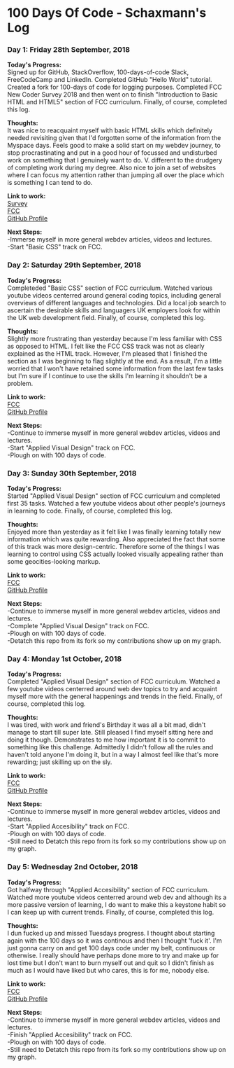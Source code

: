 # 100 Days Of Code - Schaxmann's Log

### Day 1: Friday 28th September, 2018

**Today's Progress:** <br>
Signed up for GitHub, StackOverflow, 100-days-of-code Slack, FreeCodeCamp and LinkedIn. Completed GitHub "Hello World" tutorial. Created a fork for 100-days of code for logging purposes. Completed FCC New Coder Survey 2018 and then went on to finish "Introduction to Basic HTML and HTML5" section of FCC curriculum. Finally, of course, completed this log.

**Thoughts:** <br>
It was nice to reacquaint myself with basic HTML skills which definitely needed revisiting given that I'd forgotten some of the information from the Myspace days. Feels good to make a solid start on my webdev journey, to stop procrastinating and put in a good hour of focussed and undisturbed work on something that I genuinely want to do. V. different to the drudgery of completing work during my degree. Also nice to join a set of websites where I can focus my attention rather than jumping all over the place which is something I can tend to do.

**Link to work:** <br>
[Survey](https://fcc.im/2018-new-coder-survey) <br>
[FCC](https://learn.freecodecamp.org/responsive-web-design/basic-html-and-html5) <br>
[GitHub Profile](https://github.com/schaxmann)

**Next Steps:** <br>
-Immerse myself in more general webdev articles, videos and lectures. <br>
-Start "Basic CSS" track on FCC.

### Day 2: Saturday 29th September, 2018

**Today's Progress:** <br>
Completeded "Basic CSS" section of FCC curriculum. Watched various youtube videos centerred around general coding topics, including general overviews of different languages and technologies. Did a local job search to ascertain the desirable skills and languagers UK employers look for within the UK web development field. Finally, of course, completed this log.

**Thoughts:** <br>
Slightly more frustrating than yesterday because I'm less familiar with CSS as opposed to HTML. I felt like the FCC CSS track was not as clearly explained as the HTML track. However, I'm pleased that I finished the section as I was beginning to flag slightly at the end. As a result, I'm a little worried that I won't have retained some information from the last few tasks but I'm sure if I continue to use the skills I'm learning it shouldn't be a problem.

**Link to work:** <br>
[FCC](https://learn.freecodecamp.org/responsive-web-design/basic-css) <br>
[GitHub Profile](https://github.com/schaxmann)

**Next Steps:** <br>
-Continue to immerse myself in more general webdev articles, videos and lectures. <br>
-Start "Applied Visual Design" track on FCC.<br>
-Plough on with 100 days of code.

### Day 3: Sunday 30th September, 2018

**Today's Progress:** <br>
Started "Applied Visual Design" section of FCC curriculum and completed first 35 tasks. Watched a few youtube videos about other people's journeys in learning to code. Finally, of course, completed this log.

**Thoughts:** <br>
Enjoyed more than yesterday as it felt like I was finally learning totally new information which was quite rewarding. Also appreciated the fact that some of this track was more design-centric. Therefore some of the things I was learning to control using CSS actually looked visually appealing rather than some geocities-looking markup.

**Link to work:** <br>
[FCC](https://learn.freecodecamp.org/responsive-web-design/applied-visual-design) <br>
[GitHub Profile](https://github.com/schaxmann)

**Next Steps:** <br>
-Continue to immerse myself in more general webdev articles, videos and lectures. <br>
-Complete "Applied Visual Design" track on FCC.<br>
-Plough on with 100 days of code.<br>
-Detatch this repo from its fork so my contributions show up on my graph.

### Day 4: Monday 1st October, 2018

**Today's Progress:** <br>
Completed "Applied Visual Design" section of FCC curriculum. Watched a few youtube videos centerred around web dev topics to try and acquaint myself more with the general happenings and trends in the field. Finally, of course, completed this log.

**Thoughts:** <br>
I was tired, with work and friend's Birthday it was all a bit mad, didn't manage to start till super late. Still pleased I find myself sitting here and doing it though. Demonstrates to me how important it is to commit to something like this challenge. Admittedly I didn't follow all the rules and haven't told anyone I'm doing it, but in a way I almost feel like that's more rewarding; just skilling up on the sly.

**Link to work:** <br>
[FCC](https://learn.freecodecamp.org/responsive-web-design/applied-visual-design) <br>
[GitHub Profile](https://github.com/schaxmann)

**Next Steps:** <br>
-Continue to immerse myself in more general webdev articles, videos and lectures. <br>
-Start "Applied Accesibility" track on FCC.<br>
-Plough on with 100 days of code.<br>
-Still need to Detatch this repo from its fork so my contributions show up on my graph.

### Day 5: Wednesday 2nd October, 2018

**Today's Progress:** <br>
Got halfway through "Applied Accesibility" section of FCC curriculum. Watched more youtube videos centerred around web dev and although its a more passive version of learning, I do want to make this a keystone habit so I can keep up with current trends. Finally, of course, completed this log.

**Thoughts:** <br>
I dun fucked up and missed Tuesdays progress. I thought about starting again with the 100 days so it was continous and then I thought 'fuck it'. I'm just gonna carry on and get 100 days code under my belt, continuous or otherwise. I really should have perhaps done more to try and make up for lost time but I don't want to burn myself out and quit so I didn't finish as much as I would have liked but who cares, this is for me, nobody else. 

**Link to work:** <br>
[FCC](https://learn.freecodecamp.org/responsive-web-design/applied-accessibility/) <br>
[GitHub Profile](https://github.com/schaxmann)

**Next Steps:** <br>
-Continue to immerse myself in more general webdev articles, videos and lectures. <br>
-Finish "Applied Accesibility" track on FCC.<br>
-Plough on with 100 days of code.<br>
-Still need to Detatch this repo from its fork so my contributions show up on my graph.


